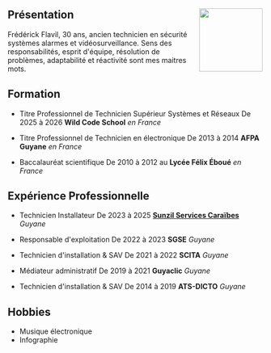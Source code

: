 

## Présentation <img src="https://cdn.britannica.com/74/195374-050-A7B13DCA/Emmanuel-Macron-2017.jpg" align="right" width="125">
Frédérick Flavil, 30 ans, ancien technicien en sécurité systèmes alarmes et vidéosurveillance.
Sens des responsabilités, esprit d'équipe, résolution de problèmes, adaptabilité et réactivité sont mes maitres mots. 

## Formation
- Titre Professionnel de Technicien Supérieur Systèmes et Réseaux
	De 2025 à 2026 **Wild Code School** *en France*

- Titre Professionnel de Technicien en électronique
	De 2013 à 2014 **AFPA Guyane** *en France*

- Baccalauréat scientifique
	De 2010 à 2012 au **Lycée Félix Éboué** *en France*

## Expérience Professionnelle
- Technicien Installateur
	De 2023 à 2025 [**Sunzil Services Caraïbes**](https://www.sunzil.com/) *Guyane*

- Responsable d'exploitation
	De 2022 à 2023 **SGSE** *Guyane*

- Technicien d'installation & SAV
	De 2021 à 2022 **SCITA** *Guyane*

- Médiateur administratif
	De 2019 à 2021 **Guyaclic** *Guyane*

- Technicien d'installation & SAV
	De 2014 à 2019 **ATS-DICTO** *Guyane*

## Hobbies
- Musique électronique
- Infographie
